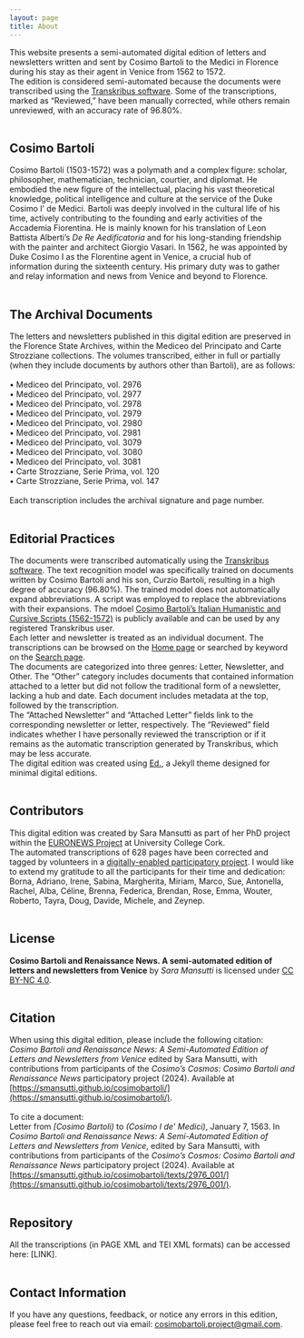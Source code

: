 ```yaml
---
layout: page
title: About
---
```


This website presents a semi-automated digital edition of letters and newsletters written and sent by Cosimo Bartoli to the Medici in Florence during his stay as their agent in Venice from 1562 to 1572.  
The edition is considered semi-automated because the documents were transcribed using the [Transkribus software](https://www.transkribus.org/). Some of the transcriptions, marked as “Reviewed,” have been manually corrected, while others remain unreviewed, with an accuracy rate of 96.80%.
<br>
<br>

## Cosimo Bartoli
Cosimo Bartoli (1503-1572) was a polymath and a complex figure: scholar, philosopher, mathematician, technician, courtier, and diplomat. He embodied the new figure of the intellectual, placing his vast theoretical knowledge, political intelligence and culture at the service of the Duke Cosimo I’ de Medici. Bartoli was deeply involved in the cultural life of his time, actively contributing to the founding and early activities of the Accademia Fiorentina. He is mainly known for his translation of Leon Battista Alberti’s _De Re Aedificatoria_ and for his long-standing friendship with the painter and architect Giorgio Vasari. In 1562, he was appointed by Duke Cosimo I as the Florentine agent in Venice, a crucial hub of information during the sixteenth century. His primary duty was to gather and relay information and news from Venice and beyond to Florence.
<br>
<br>

## The Archival Documents
The letters and newsletters published in this digital edition are preserved in the Florence State Archives, within the Mediceo del Principato and Carte Strozziane collections. The volumes transcribed, either in full or partially (when they include documents by authors other than Bartoli), are as follows:  
<br>
•	Mediceo del Principato, vol. 2976  
•	Mediceo del Principato, vol. 2977  
•	Mediceo del Principato, vol. 2978  
•	Mediceo del Principato, vol. 2979  
•	Mediceo del Principato, vol. 2980  
•	Mediceo del Principato, vol. 2981  
•	Mediceo del Principato, vol. 3079  
•	Mediceo del Principato, vol. 3080  
•	Mediceo del Principato, vol. 3081  
•	Carte Strozziane, Serie Prima, vol. 120  
•	Carte Strozziane, Serie Prima, vol. 147  
<br>
Each transcription includes the archival signature and page number.
<br>
<br>

## Editorial Practices
The documents were transcribed automatically using the [Transkribus software](https://www.transkribus.org/). The text recognition model was specifically trained on documents written by Cosimo Bartoli and his son, Curzio Bartoli, resulting in a high degree of accuracy (96.80%). The trained model does not automatically expand abbreviations. A script was employed to replace the abbreviations with their expansions. The mdoel [Cosimo Bartoli’s Italian Humanistic and Cursive Scripts (1562-1572)](LINK) is publicly available and can be used by any registered Transkribus user.
<br>
Each letter and newsletter is treated as an individual document. The transcriptions can be browsed on the [Home page](LINK) or searched by keyword on the [Search page](LINK).
<br>
The documents are categorized into three genres: Letter, Newsletter, and Other. The “Other” category includes documents that contained information attached to a letter but did not follow the traditional form of a newsletter, lacking a hub and date. Each document includes metadata at the top, followed by the transcription.
<br>
The “Attached Newsletter” and “Attached Letter” fields link to the corresponding newsletter or letter, respectively. The “Reviewed” field indicates whether I have personally reviewed the transcription or if it remains as the automatic transcription generated by Transkribus, which may be less accurate.
<br>
The digital edition was created using [Ed.](http://minicomp.github.io/ed/), a Jekyll theme designed for minimal digital editions. 
<br>
<br>

## Contributors
This digital edition was created by Sara Mansutti as part of her PhD project within the [EURONEWS Project](https://www.euronewsproject.org/) at University College Cork.
<br>
The automated transcriptions of 628 pages have been corrected and tagged by volunteers in a [digitally-enabled participatory project](https://web.archive.org/web/20240618002432/https://cosimobartoli.saramansutti.com/). 
I would like to extend my gratitude to all the participants for their time and dedication: Borna, Adriano, Irene, Sabina, Margherita, Miriam, Marco, Sue, Antonella, Rachel, Alba, Céline, Brenna, Federica, Brendan, Rose, Emma, Wouter, Roberto, Tayra, Doug, Davide, Michele, and Zeynep.
<br>
<br>

## License
**Cosimo Bartoli and Renaissance News. A semi-automated edition of letters and newsletters from Venice** by *Sara Mansutti* is licensed under [CC BY-NC 4.0](https://creativecommons.org/licenses/by-nc/4.0/?ref=chooser-v1).
<br>
<br>

## Citation
When using this digital edition, please include the following citation:  
*Cosimo Bartoli and Renaissance News: A Semi-Automated Edition of Letters and Newsletters from Venice* edited by Sara Mansutti, with contributions from participants of the *Cosimo’s Cosmos: Cosimo Bartoli and Renaissance News* participatory project (2024). Available at [https://smansutti.github.io/cosimobartoli/](https://smansutti.github.io/cosimobartoli/).
<br>
<br>
To cite a document:  
Letter from *[Cosimo Bartoli)* to *(Cosimo I de' Medici)*, January 7, 1563. In *Cosimo Bartoli and Renaissance News: A Semi-Automated Edition of Letters and Newsletters from Venice*, edited by Sara Mansutti, with contributions from participants of the *Cosimo’s Cosmos: Cosimo Bartoli and Renaissance News* participatory project (2024). Available at [https://smansutti.github.io/cosimobartoli/texts/2976_001/](https://smansutti.github.io/cosimobartoli/texts/2976_001/).
<br>
<br>

## Repository
All the transcriptions (in PAGE XML and TEI XML formats) can be accessed here: [LINK].
<br>
<br>

## Contact Information
If you have any questions, feedback, or notice any errors in this edition, please feel free to reach out via email: cosimobartoli.project@gmail.com.
